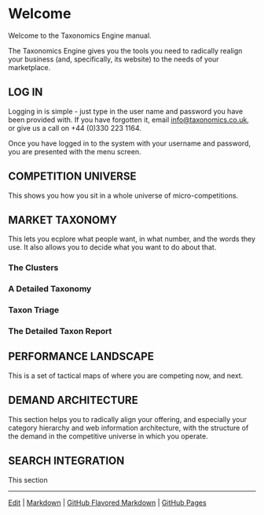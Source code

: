 # Welcome

Welcome to the Taxonomics Engine manual.

The Taxonomics Engine gives you the tools you need to radically realign your business (and, specifically, its website) to the needs of your marketplace.

## LOG IN

Logging in is simple - just type in the user name and password you have been provided with. If you have forgotten it, email info@taxonomics.co.uk, or give us a call on +44 (0)330 223 1164.

Once you have logged in to the system with your username and password, you are presented with the menu screen.

## COMPETITION UNIVERSE
This shows you how you sit in a whole universe of micro-competitions.

## MARKET TAXONOMY
This lets you ecplore what people want, in what number, and the words they use. It also allows you to decide what you want to do about that.

### The Clusters

### A Detailed Taxonomy

### Taxon Triage

### The Detailed Taxon Report


## PERFORMANCE LANDSCAPE
This is a set of tactical maps of where you are competing now, and next.

## DEMAND ARCHITECTURE
This section helps you to radically align your offering, and especially your category hierarchy and web information architecture, with the structure of the demand in the competitive universe in which you operate.

## SEARCH INTEGRATION
This section 
___
[Edit](https://github.com/Taxonomics/engine/edit/master/README.md) | [Markdown](https://gist.github.com/jonschlinkert/5854601) | [GitHub Flavored Markdown](https://guides.github.com/features/mastering-markdown/) | [GitHub Pages](https://help.github.com/categories/github-pages-basics/)
